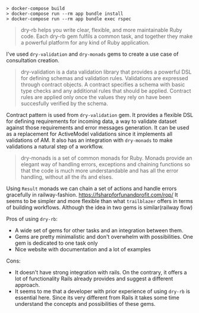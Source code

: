 ```
> docker-compose build
> docker-compose run --rm app bundle install
> docker-compose run --rm app bundle exec rspec
```

> dry-rb helps you write clear, flexible, and more maintainable Ruby code. Each dry-rb gem fulfils a common task, and together they make a powerful platform for any kind of Ruby application.

I've used `dry-validation` and `dry-monads` gems to create a use case of consultation creation.

> dry-validation is a data validation library that provides a powerful DSL for defining schemas and validation rules.
> Validations are expressed through contract objects. A contract specifies a schema with basic type checks and any additional rules that should be applied. Contract rules are applied only once the values they rely on have been succesfully verified by the schema.

Contract pattern is used from `dry-validation` gem. It provides a flexible DSL for defining requirements for incoming data, a way to validate dataset against those requirements and error messages generation. It can be used as a replacement for ActiveModel validations since it implements all validations of AM. It also has an integration with `dry-monads` to make validations a natural step of a workflow.

> dry-monads is a set of common monads for Ruby. Monads provide an elegant way of handling errors, exceptions and chaining functions so that the code is much more understandable and has all the error handling, without all the ifs and elses.

Using `Result` monads we can chain a set of actions and handle errors gracefully in railway-fashion. https://fsharpforfunandprofit.com/rop/ It seems to be simpler and more flexible than what `trailblazer` offers in terms of building workflows. Although the idea in two gems is similar(railway flow)

Pros of using `dry-rb`:

- A wide set of gems for other tasks and an integration between them.
- Gems are pretty minimalistic and don't overwhelm with possibilities. One gem is dedicated to one task only
- Nice website with documentation and a lot of examples

Cons:

- It doesn't have strong integration with rails. On the contrary, it offers a lot of functionality Rails already provides and suggest a different approach.
- It seems to me that a developer with prior experience of using `dry-rb` is essential here. Since its very different from Rails it takes some time understand the concepts and possibilities of these gems.
